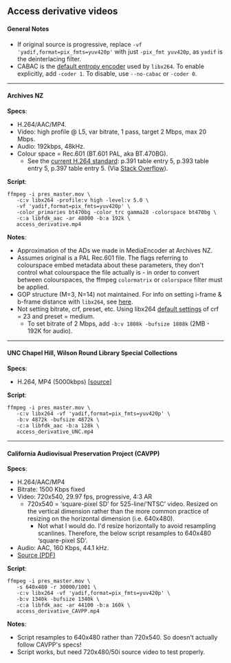 ## Access derivative videos

#### General Notes
* If original source is progressive, replace `-vf 'yadif,format=pix_fmts=yuv420p'` with just `-pix_fmt yuv420p`, as `yadif` is the deinterlacing filter.
* CABAC is the [default entropy encoder](https://sites.google.com/site/linuxencoding/x264-ffmpeg-mapping) used by `libx264`. To enable explicitly, add `-coder 1`. To disable, use `--no-cabac` or `-coder 0`.

----

#### Archives NZ

**Specs**:
* H.264/AAC/MP4.
* Video: high profile @ L5, var bitrate, 1 pass, target 2 Mbps, max 20 Mbps.
* Audio: 192kbps, 48kHz.
* Colour space = Rec.601 (BT.601 PAL, aka BT.470BG).
  * See the [current H.264 standard](https://www.itu.int/rec/T-REC-H.264-201610-I/en): p.391 table entry 5, p.393 table entry 5, p.397 table entry 5. (Via [Stack Overflow](http://video.stackexchange.com/questions/16840/ffmpeg-explicitly-tag-h-264-as-bt-601-rather-than-leaving-unspecified)).

**Script**:  

```
ffmpeg -i pres_master.mov \
   -c:v libx264 -profile:v high -level:v 5.0 \
   -vf 'yadif,format=pix_fmts=yuv420p' \
   -color_primaries bt470bg -color_trc gamma28 -colorspace bt470bg \
   -c:a libfdk_aac -ar 48000 -b:a 192k \
   access_derivative.mp4
```

**Notes**:
* Approximation of the ADs we made in MediaEncoder at Archives NZ.
* Assumes original is a PAL Rec.601 file. The flags referring to colourspace embed metadata about these parameters, they don't control what colourspace the file actually is - in order to convert between colourspaces, the ffmpeg `colormatrix` or `colorspace` filter must be applied.
* GOP structure (M=3, N=14) not maintained. For info on setting i-frame & b-frame distance with `libx264`, see [here](https://sites.google.com/site/linuxencoding/x264-ffmpeg-mapping).
* Not setting bitrate, crf, preset, etc. Using libx264 [default settings](https://trac.ffmpeg.org/wiki/Encode/H.264) of crf = 23 and preset = medium.
  * To set bitrate of 2 Mbps, add `-b:v 1808k -bufsize 1808k` (2MB - 192K for audio).

----

#### UNC Chapel Hill, Wilson Round Library Special Collections

**Specs**:
* H.264, MP4 (5000kbps) [[source](http://library.unc.edu/wilson/sfc/audiovisual-preservation/technical-specifications/)]

**Script**:  

```
ffmpeg -i pres_master.mov \
   -c:v libx264 -vf 'yadif,format=pix_fmts=yuv420p' \
   -b:v 4872k -bufsize 4872k \
   -c:a libfdk_aac -b:a 128k \
   access_derivative_UNC.mp4
```

----

#### California Audiovisual Preservation Project (CAVPP)

**Specs**:
* H.264/AAC/MP4
* Bitrate: 1500 Kbps fixed
* Video: 720x540, 29.97 fps, progressive, 4:3 AR
  * 720x540 = ‘square-pixel SD’ for 525-line/‘NTSC’ video. Resized on the vertical dimension rather than the more common practice of resizing on the horizontal dimension (i.e. 640x480).
    * Not what I would do. I'd resize horizontally to avoid resampling scanlines. Therefore, the below script resamples to 640x480 ‘square-pixel SD’.
* Audio: AAC, 160 Kbps, 44.1 kHz.
* [Source (PDF)](https://calpreservation.org/wp-content/uploads/2013/10/CAVPPTargetAudioandVideo-Specs2013_IMLS.pdf)


**Script**:  

```
ffmpeg -i pres_master.mov \
   -s 640x480 -r 30000/1001 \
   -c:v libx264 -vf 'yadif,format=pix_fmts=yuv420p' \
   -b:v 1340k -bufsize 1340k \
   -c:a libfdk_aac -ar 44100 -b:a 160k \
   access_derivative_CAVPP.mp4
```

**Notes**:
* Script resamples to 640x480 rather than 720x540. So doesn't actually follow CAVPP's specs!
* Script works, but need 720x480/50i source video to test properly.

<!-- Basic deinterlace script
ffmpeg -i interlaced_uncomp.mov \
   -c:v libx264 \
   -preset veryfast \
   -vf 'yadif,format=pix_fmts=yuv420p' \
   access_copy.mp4
 -->
